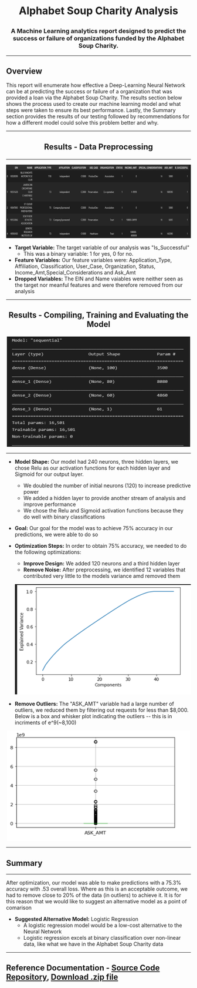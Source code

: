 # **<p align="center">Alphabet Soup Charity Analysis</p>**

### **<p align="center">A Machine Learning analytics report designed to predict the success or failure of organizations funded by the Alphabet Soup Charity.</p>**

---
## Overview
This report will enumerate how effective a Deep-Learning Neural Network can be at predicting the success or failure of a organization that was provided a loan via the Alphabet Soup Charity. The results section below shows the process used to create our machine learning model and what steps were taken to ensure its best performance. Lastly, the Summary section provides the results of our testing followed by recommendations for how a different model could solve this problem better and why.

---
## **<p align="center">Results - Data Preprocessing</p>**
---

<p align="center">
   <img width="900" height="200" src="https://github.com/Jamesrx33/Neural_Network_Charity_Analysis/blob/main/Resources/Images/Dataframe.png?raw=true">
</p>

* **Target Variable:** The target variable of our analysis was "Is_Successful"
  - This was a binary variable: 1 for yes, 0 for no. 
* **Feature Variables:** Our feature variables were: Application_Type, Affiliation, Classification, User_Case, Organization, Status, Income_Amt,Special_Considerations and Ask_Amt 
* **Dropped Variables:** The EIN and Name vaiables were neither seen as the target nor meanful features and were therefore removed from our analysis

---
## **<p align="center">Results - Compiling, Training and Evaluating the Model</p>**

<p align="center">
   <img width="500" height="300" src="https://github.com/Jamesrx33/Neural_Network_Charity_Analysis/blob/main/Resources/Images/Model_Shape.png?raw=true">
</p>

---

* **Model Shape:** Our model had 240 neurons, three hidden layers, we chose Relu as our activation functions for each hidden layer and Sigmoid for our output layer.
  - We doubled the number of initial neurons (120) to increase predictive power
  - We added a hidden layer to provide another stream of analysis and improve performance
  - We chose the Relu and Sigmoid activation functions because they do well with binary classifications
* **Goal:** Our goal for the model was to achieve 75% accuracy in our predictions, we were able to do so
* **Optimization Steps:** In order to obtain 75% accuracy, we needed to do the following optimizations:
  - **Improve Design:** We added 120 neurons and a third hidden layer
  - **Remove Noise:** After preprocessing, we identified 12 variables that contributed very little to the models variance amd removed them
  
  <p align="center">
   <img width="500" height="300" src="https://github.com/Jamesrx33/Neural_Network_Charity_Analysis/blob/main/Resources/Images/Variance%20Graph.png?raw=true">
</p>

  - **Remove Outliers:** The "ASK_AMT" variable had a large number of outliers, we reduced them by filtering out requests for less than $8,000. Below is a box and whisker plot indicating the outliers -- this is in incriments of e^9(~8,100)

  <p align="center">
   <img width="500" height="300" src="https://github.com/Jamesrx33/Neural_Network_Charity_Analysis/blob/main/Resources/Images/Box-And-Whisker.png?raw=true">
</p>

---
## Summary
---

After optimization, our model was able to make predictions with a 75.3% accuracy with .53 overall loss. Where as this is an acceptable outcome, we had to remove close to 20% of the data (in outliers) to achieve it. It is for this reason that we would like to suggest an alternative model as a point of comarison


* **Suggested Alternative Model:** Logistic Regression
  - A logistic regression model would be a low-cost alternative to the Neural Network
  - Logistic regression excels at binary classification over non-linear data, like what we have in the Alphabet Soup Charity data

---

## Reference Documentation - [Source Code Repository](https://github.com/Jamesrx33/Neural_Network_Charity_Analysis), [Download .zip file](https://github.com/Jamesrx33/Neural_Network_Charity_Analysis/archive/refs/heads/main.zip)
